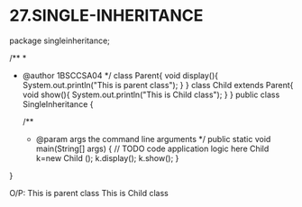 # 27.SINGLE-INHERITANCE
package singleinheritance;

/**
 *
 * @author 1BSCCSA04
 */
class Parent{
    void display(){
        System.out.println("This is parent class");
    }
}
class Child extends Parent{
    void show(){
        System.out.println("This is Child class");
    }
}
public class SingleInheritance {

    /**
     * @param args the command line arguments
     */
    public static void main(String[] args) {
        // TODO code application logic here
        Child k=new Child ();
        k.display();
        k.show();
    }
    
}

O/P:
This is parent class
This is Child class
